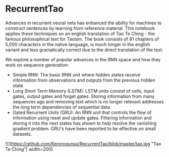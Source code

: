 # RecurrentTao

Advances in recurrent neural nets has enhanced the ability for machines to construct sentences by learning from reference material. This notebook applies these techniques on an english translation of Tao Te Ching - the famous philosophical text for Taoism. The book consists of 81 chapters of 5,000 characters in the native language, is much longer in the english variant and less gramatically correct due to the direct translation of the text.

We explore a number of popular advances in the RNN space and how they work on sequence generation:
- Simple RNN: The basic RNN unit where hidden states receive information from observations and outputs from the previous hidden state
- Long Short Term Memory (LSTM): LSTM units consist of cells, input gates, output gates and forget gates. Storing information from many sequences ago and removing text which is no longer relevant addresses the long term dependencies of sequential data.
- Gated Recurrent Units (GRU): An RNN unit that controls the flow of information using reset and update gates. Filtering information and storing it into the next states has shown to help resolve the vanishing gradient problem. GRU's have been reported to be effective on small datasets.

![](https://github.com/Kerorogunso/RecurrentTao/blob/master/tao.jpg "Tao Te Ching"| width=200)
